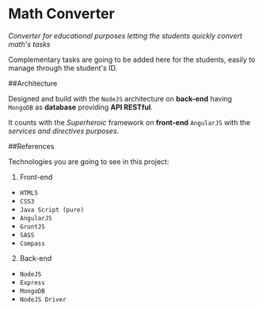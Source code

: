 # Math Converter
*Converter for educational purposes letting the students quickly convert math's tasks*

Complementary tasks are going to be added here for the students, easily to manage through the student's ID.

##Architecture

Designed and build with the `NodeJS` architecture on **back-end** having `MongoDB` as **database** providing **API RESTful**.

It counts with the *Superheroic* framework on **front-end** `AngularJS` with the *services and directives purposes*.

##References

Technologies you are going to see in this project:

1. Front-end

 * `HTML5`
 * `CSS3`
 * `Java Script (pure)`
 * `AngularJS`
 * `GruntJS`
 * `SASS`
 * `Compass`

2. Back-end

 * `NodeJS`
 * `Express`
 * `MongoDB`
 * `NodeJS Driver`
